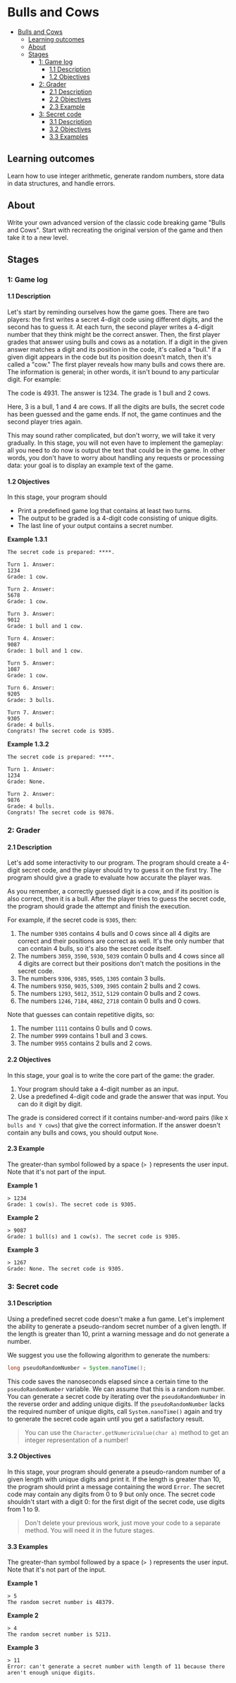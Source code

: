 # Bulls and Cows

- [Bulls and Cows](#bulls-and-cows)
  - [Learning outcomes](#learning-outcomes)
  - [About](#about)
  - [Stages](#stages)
    - [1: Game log](#1-game-log)
      - [1.1 Description](#11-description)
      - [1.2 Objectives](#12-objectives)
    - [2: Grader](#2-grader)
      - [2.1 Description](#21-description)
      - [2.2 Objectives](#22-objectives)
      - [2.3 Example](#23-example)
    - [3: Secret code](#3-secret-code)
      - [3.1 Description](#31-description)
      - [3.2 Objectives](#32-objectives)
      - [3.3 Examples](#33-examples)

## Learning outcomes
Learn how to use integer arithmetic, generate random numbers, store data in data structures, and handle errors.

## About
Write your own advanced version of the classic code breaking game "Bulls and Cows". Start with recreating the original version of the game and then take it to a new level.

## Stages
### 1: Game log
#### 1.1 Description
Let's start by reminding ourselves how the game goes. There are two players: the first writes a secret 4-digit code using different digits, and the second has to guess it. At each turn, the second player writes a 4-digit number that they think might be the correct answer. Then, the first player grades that answer using bulls and cows as a notation. If a digit in the given answer matches a digit and its position in the code, it's called a "bull." If a given digit appears in the code but its position doesn't match, then it's called a "cow." The first player reveals how many bulls and cows there are. The information is general; in other words, it isn't bound to any particular digit. For example:

The code is 4931.
The answer is 1234.
The grade is 1 bull and 2 cows.

Here, 3 is a bull, 1 and 4 are cows. If all the digits are bulls, the secret code has been guessed and the game ends. If not, the game continues and the second player tries again.

This may sound rather complicated, but don't worry, we will take it very gradually. In this stage, you will not even have to implement the gameplay: all you need to do now is output the text that could be in the game. In other words, you don't have to worry about handling any requests or processing data: your goal is to display an example text of the game.

#### 1.2 Objectives
In this stage, your program should

- Print a predefined game log that contains at least two turns.
- The output to be graded is a 4-digit code consisting of unique digits.
- The last line of your output contains a secret number.

**Example 1.3.1**
```console
The secret code is prepared: ****.

Turn 1. Answer:
1234
Grade: 1 cow.

Turn 2. Answer:
5678
Grade: 1 cow.

Turn 3. Answer:
9012
Grade: 1 bull and 1 cow.

Turn 4. Answer:
9087
Grade: 1 bull and 1 cow.

Turn 5. Answer:
1087
Grade: 1 cow.

Turn 6. Answer:
9205
Grade: 3 bulls.

Turn 7. Answer:
9305
Grade: 4 bulls.
Congrats! The secret code is 9305.
```

**Example 1.3.2**
```console
The secret code is prepared: ****.

Turn 1. Answer:
1234
Grade: None.

Turn 2. Answer:
9876
Grade: 4 bulls.
Congrats! The secret code is 9876.
```

### 2: Grader
#### 2.1 Description
Let's add some interactivity to our program. The program should create a 4-digit secret code, and the player should try to guess it on the first try. The program should give a grade to evaluate how accurate the player was.

As you remember, a correctly guessed digit is a cow, and if its position is also correct, then it is a bull. After the player tries to guess the secret code, the program should grade the attempt and finish the execution.

For example, if the secret code is `9305`, then:

1. The number `9305` contains 4 bulls and 0 cows since all 4 digits are correct and their positions are correct as well. It's the only number that can contain 4 bulls, so it's also the secret code itself.
2. The numbers `3059`, `3590`, `5930`, `5039` contain 0 bulls and 4 cows since all 4 digits are correct but their positions don't match the positions in the secret code.
3. The numbers `9306`, `9385`, `9505`, `1305` contain 3 bulls.
4. The numbers `9350`, `9035`, `5309`, `3905` contain 2 bulls and 2 cows.
5. The numbers `1293`, `5012`, `3512`, `5129` contain 0 bulls and 2 cows.
6. The numbers `1246`, `7184`, `4862`, `2718` contain 0 bulls and 0 cows.

Note that guesses can contain repetitive digits, so:

1. The number `1111` contains 0 bulls and 0 cows.
2. The number `9999` contains 1 bull and 3 cows.
3. The number `9955` contains 2 bulls and 2 cows.

#### 2.2 Objectives
In this stage, your goal is to write the core part of the game: the grader.

1. Your program should take a 4-digit number as an input.
2. Use a predefined 4-digit code and grade the answer that was input. You can do it digit by digit.

The grade is considered correct if it contains number-and-word pairs (like `X bulls and Y cows`) that give the correct information. If the answer doesn't contain any bulls and cows, you should output `None`.

#### 2.3 Example
The greater-than symbol followed by a space (`> `) represents the user input. Note that it's not part of the input.

**Example 1**
```console
> 1234
Grade: 1 cow(s). The secret code is 9305.
```

**Example 2**
```console
> 9087
Grade: 1 bull(s) and 1 cow(s). The secret code is 9305.
```
**Example 3**
```console
> 1267
Grade: None. The secret code is 9305.
```

### 3: Secret code
#### 3.1 Description
Using a predefined secret code doesn't make a fun game. Let's implement the ability to generate a pseudo-random secret number of a given length. If the length is greater than 10, print a warning message and do not generate a number.

We suggest you use the following algorithm to generate the numbers:

```java
long pseudoRandomNumber = System.nanoTime();
```

This code saves the nanoseconds elapsed since a certain time to the `pseudoRandomNumber` variable. We can assume that this is a random number. You can generate a secret code by iterating over the `pseudoRandomNumber` in the reverse order and adding unique digits. If the `pseudoRandomNumber` lacks the required number of unique digits, call `System.nanoTime()` again and try to generate the secret code again until you get a satisfactory result.

> You can use the `Character.getNumericValue(char a)` method to get an integer representation of a number!

#### 3.2 Objectives
In this stage, your program should generate a pseudo-random number of a given length with unique digits and print it. If the length is greater than 10, the program should print a message containing the word `Error`. The secret code may contain any digits from 0 to 9 but only once. The secret code shouldn't start with a digit 0: for the first digit of the secret code, use digits from 1 to 9.

> Don't delete your previous work, just move your code to a separate method. You will need it in the future stages.

#### 3.3 Examples
The greater-than symbol followed by a space (`> `) represents the user input. Note that it's not part of the input.

**Example 1**
```console
> 5
The random secret number is 48379.
```

**Example 2**
```console
> 4
The random secret number is 5213.
```

**Example 3**
```console
> 11
Error: can't generate a secret number with length of 11 because there aren't enough unique digits.
```